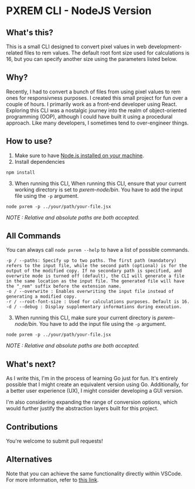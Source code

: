 # PXREM CLI - NodeJS Version

## What's this?

This is a small CLI designed to convert pixel values in web development-related files to rem values. The default root font size used for calculations is 16, but you can specify another size using the parameters listed below.

## Why?

Recently, I had to convert a bunch of files from using pixel values to rem ones for responsivness purposes. I created this small project for fun over a couple of hours. I primarily work as a front-end developer using React. Exploring this CLI was a nostalgic journey into the realm of object-oriented programming (OOP), although I could have built it using a procedural approach. Like many developers, I sometimes tend to over-engineer things.

## How to use?

1. Make sure to have [Node.js installed on your machine](https://nodejs.org/).
2. Install dependencies

```
npm install
```

3. When running this CLI, When running this CLI, ensure that your current working directory is set to _pxrem-node/bin_. You have to add the input file using the `-p` argument.

```
node pxrem -p ../your/path/your-file.jsx
```

_NOTE : Relative and absolute paths are both accepted._

## All Commands

You can always call `node pxrem --help` to have a list of possible commands.

```
-p / --paths: Specify up to two paths. The first path (mandatory) refers to the input file, while the second path (optional) is for the output of the modified copy. If no secondary path is specified, and overwrite mode is turned off (default), the CLI will generate a file in the same location as the input file. The generated file will have the "_rem" suffix before the extension name.
-o / --overwrite : Enables overwriting the input file instead of generating a modified copy.
-r / --root-font-size : Used for calculations purposes. Default is 16.
-d / --debug : Display supplementary informations during execution.
```

3. When running this CLI, make sure your current directory is _pxrem-node/bin_. You have to add the input file using the `-p` argument.

```
node pxrem -p ../your/path/your-file.jsx
```

_NOTE : Relative and absolute paths are both accepted._

## What's next?

As I write this, I'm in the process of learning Go just for fun. It's entirely possible that I might create an equivalent version using Go. Additionally, for a better user experience (UX), I might consider developing a GUI version.

I'm also considering expanding the range of conversion options, which would further justify the abstraction layers built for this project.

## Contributions

You're welcome to submit pull requests!

## Alternatives

Note that you can achieve the same functionality directly within VSCode.
For more information, refer to [this link](https://stackoverflow.com/a/72591161).

